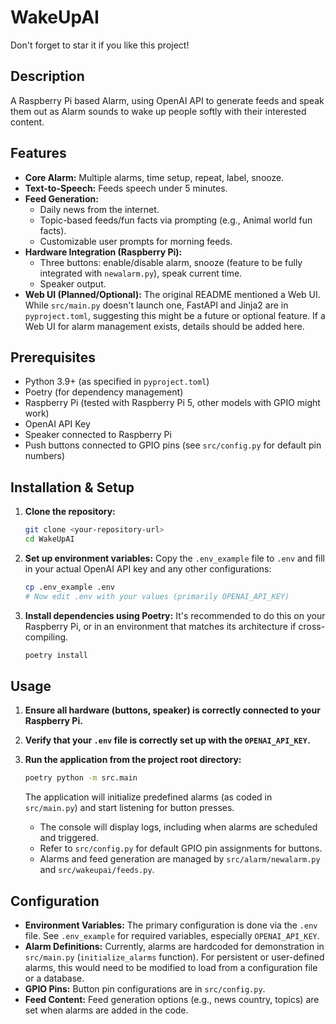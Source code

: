 # WakeUpAI

Don't forget to star it if you like this project!

## Description
A Raspberry Pi based Alarm, using OpenAI API to generate feeds and speak them out as Alarm sounds to wake up people softly with their interested content.

## Features
*   **Core Alarm:** Multiple alarms, time setup, repeat, label, snooze.
*   **Text-to-Speech:** Feeds speech under 5 minutes.
*   **Feed Generation:**
    *   Daily news from the internet.
    *   Topic-based feeds/fun facts via prompting (e.g., Animal world fun facts).
    *   Customizable user prompts for morning feeds.
*   **Hardware Integration (Raspberry Pi):**
    *   Three buttons: enable/disable alarm, snooze (feature to be fully integrated with `newalarm.py`), speak current time.
    *   Speaker output.
*   **Web UI (Planned/Optional):** The original README mentioned a Web UI. While `src/main.py` doesn't launch one, FastAPI and Jinja2 are in `pyproject.toml`, suggesting this might be a future or optional feature. If a Web UI for alarm management exists, details should be added here.

## Prerequisites
*   Python 3.9+ (as specified in `pyproject.toml`)
*   Poetry (for dependency management)
*   Raspberry Pi (tested with Raspberry Pi 5, other models with GPIO might work)
*   OpenAI API Key
*   Speaker connected to Raspberry Pi
*   Push buttons connected to GPIO pins (see `src/config.py` for default pin numbers)

## Installation & Setup

1.  **Clone the repository:**
    ```bash
    git clone <your-repository-url>
    cd WakeUpAI
    ```

2.  **Set up environment variables:**
    Copy the `.env_example` file to `.env` and fill in your actual OpenAI API key and any other configurations:
    ```bash
    cp .env_example .env
    # Now edit .env with your values (primarily OPENAI_API_KEY)
    ```

3.  **Install dependencies using Poetry:**
    It's recommended to do this on your Raspberry Pi, or in an environment that matches its architecture if cross-compiling.
    ```bash
    poetry install
    ```


## Usage

1.  **Ensure all hardware (buttons, speaker) is correctly connected to your Raspberry Pi.**
2.  **Verify that your `.env` file is correctly set up with the `OPENAI_API_KEY`.**
3.  **Run the application from the project root directory:**
    ```bash
    poetry python -m src.main
    ```
    The application will initialize predefined alarms (as coded in `src/main.py`) and start listening for button presses.

    *   The console will display logs, including when alarms are scheduled and triggered.
    *   Refer to `src/config.py` for default GPIO pin assignments for buttons.
    *   Alarms and feed generation are managed by `src/alarm/newalarm.py` and `src/wakeupai/feeds.py`.

## Configuration

*   **Environment Variables:** The primary configuration is done via the `.env` file. See `.env_example` for required variables, especially `OPENAI_API_KEY`.
*   **Alarm Definitions:** Currently, alarms are hardcoded for demonstration in `src/main.py` (`initialize_alarms` function). For persistent or user-defined alarms, this would need to be modified to load from a configuration file or a database.
*   **GPIO Pins:** Button pin configurations are in `src/config.py`.
*   **Feed Content:** Feed generation options (e.g., news country, topics) are set when alarms are added in the code.

